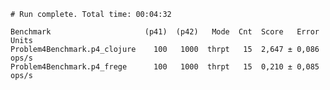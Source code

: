     # Run complete. Total time: 00:04:32

    Benchmark                     (p41)  (p42)   Mode  Cnt  Score   Error  Units
    Problem4Benchmark.p4_clojure    100   1000  thrpt   15  2,647 ± 0,086  ops/s
    Problem4Benchmark.p4_frege      100   1000  thrpt   15  0,210 ± 0,085  ops/s
